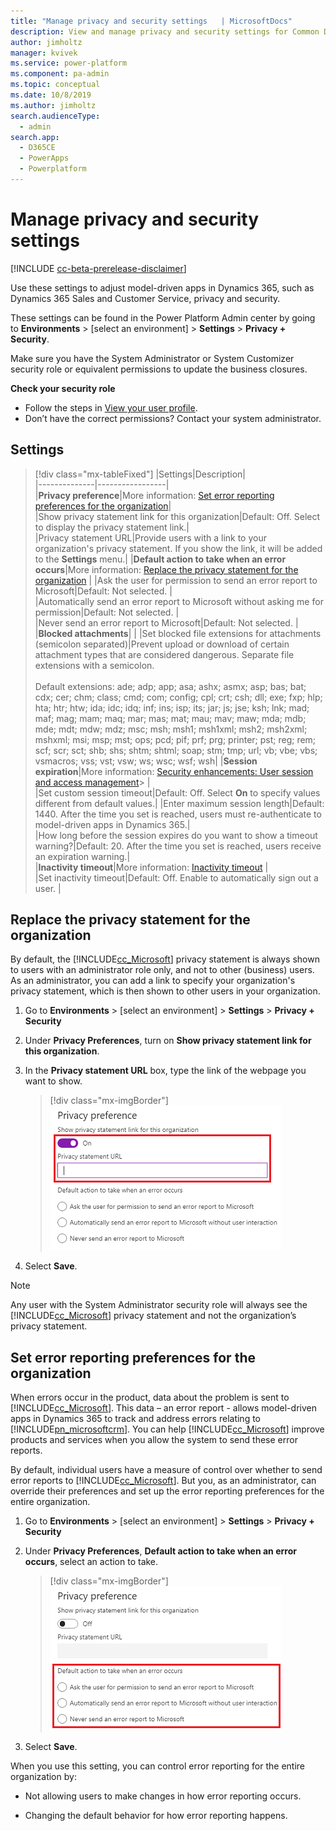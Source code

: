 ```yaml
---
title: "Manage privacy and security settings   | MicrosoftDocs"
description: View and manage privacy and security settings for Common Data Service.
author: jimholtz
manager: kvivek
ms.service: power-platform
ms.component: pa-admin
ms.topic: conceptual
ms.date: 10/8/2019
ms.author: jimholtz 
search.audienceType: 
  - admin
search.app: 
  - D365CE
  - PowerApps
  - Powerplatform
---
```

# Manage privacy and security settings

[!INCLUDE [cc-beta-prerelease-disclaimer](../includes/cc-beta-prerelease-disclaimer.md)]

Use these settings to adjust model-driven apps in Dynamics 365, such as Dynamics 365 Sales and Customer Service, privacy and security.

These settings can be found in the Power Platform Admin center by going to **Environments** > [select an environment] > **Settings** > **Privacy + Security**.

Make sure you have the System Administrator or System Customizer security role or equivalent permissions to update the business closures.

**Check your security role**

- Follow the steps in [View your user profile](https://docs.microsoft.com/powerapps/user/view-your-user-profile).
- Don’t have the correct permissions? Contact your system administrator.

## Settings

> [!div class="mx-tableFixed"]
> |Settings|Description|  
> |--------------|-----------------|  
> |**Privacy preference**|More information: [Set error reporting preferences for the organization](#set-error-reporting-preferences-for-the-organization)|  
> |Show privacy statement link for this organization|Default: Off. Select to display the privacy statement link.|  
> |Privacy statement URL|Provide users with a link to your organization's privacy statement. If you show the link, it will be added to the **Settings** menu.| 
> |**Default action to take when an error occurs**|More information: [Replace the privacy statement for the organization](#replace-the-privacy-statement-for-the-organization) |
> |Ask the user for permission to send an error report to Microsoft|Default: Not selected. |  
> |Automatically send an error report to Microsoft without asking me for permission|Default: Not selected.  |  
> |Never send an error report to Microsoft|Default: Not selected. |  
> |**Blocked attachments**| |
> |Set blocked file extensions for attachments (semicolon separated)|Prevent upload or download of certain attachment types that are considered dangerous. Separate file extensions with a semicolon.<br /><br />Default extensions: ade; adp; app; asa; ashx; asmx; asp; bas; bat; cdx; cer; chm; class; cmd; com; config; cpl; crt; csh; dll; exe; fxp; hlp; hta; htr; htw; ida; idc; idq; inf; ins; isp; its; jar; js; jse; ksh; lnk; mad; maf; mag; mam; maq; mar; mas; mat; mau; mav; maw; mda; mdb; mde; mdt; mdw; mdz; msc; msh; msh1; msh1xml; msh2; msh2xml; mshxml; msi; msp; mst; ops; pcd; pif; prf; prg; printer; pst; reg; rem; scf; scr; sct; shb; shs; shtm; shtml; soap; stm; tmp; url; vb; vbe; vbs; vsmacros; vss; vst; vsw; ws; wsc; wsf; wsh|
> |**Session expiration**|More information: [Security enhancements: User session and access management](https://docs.microsoft.com/dynamics365/customer-engagement/admin/user-session-management)> |  
> |Set custom session timeout|Default: Off. Select **On** to specify values different from default values.|
> |Enter maximum session length|Default: 1440. After the time you set is reached, users must re-authenticate to model-driven apps in Dynamics 365.|  
> |How long before the session expires do you want to show a timeout warning?|Default: 20. After the time you set is reached, users receive an expiration warning.|  
> |**Inactivity timeout**|More information: [Inactivity timeout](https://docs.microsoft.com/dynamics365/customer-engagement/admin/user-session-management#inactivity-timeout) |  
> |Set inactivity timeout|Default: Off. Enable to automatically sign out a user. |  

## Replace the privacy statement for the organization  
 By default, the [!INCLUDE[cc_Microsoft](../includes/cc-microsoft.md)] privacy statement is always shown to users with an administrator role only, and not to other (business) users. As an administrator, you can add a link to specify your organization's privacy statement, which is then shown to other users in your organization.  
  
1. Go to **Environments** > [select an environment] > **Settings** > **Privacy + Security**
  
2. Under **Privacy Preferences**, turn on **Show privacy statement link for this organization**.
  
3. In the **Privacy statement URL** box, type the link of the webpage you want to show.  
  
   > [!div class="mx-imgBorder"] 
   > ![Replace privacy statement for the organization](media/privacy-preference-statement75.png "Replace privacy statement for the organization")
  
4. Select **Save**.  
  
> [!NOTE]
>  Any user with the System Administrator security role will always see the [!INCLUDE[cc_Microsoft](../includes/cc-microsoft.md)] privacy statement and not the organization’s privacy statement.


## Set error reporting preferences for the organization 
 When errors occur in the product, data about the problem is sent to [!INCLUDE[cc_Microsoft](../includes/cc-microsoft.md)]. This data – an error report - allows model-driven apps in Dynamics 365 to track and address errors relating to [!INCLUDE[pn_microsoftcrm](../includes/pn-microsoftcrm.md)]. You can help [!INCLUDE[cc_Microsoft](../includes/cc-microsoft.md)] improve products and services when you allow the system to send these error reports.  
  
 By default, individual users have a measure of control over whether to send error reports to [!INCLUDE[cc_Microsoft](../includes/cc-microsoft.md)]. But you, as an administrator, can override their preferences and set up the error reporting preferences for the entire organization.  
  
1. Go to **Environments** > [select an environment] > **Settings** > **Privacy + Security**
  
2. Under **Privacy Preferences**, **Default action to take when an error occurs**, select an action to take. 
  
   > [!div class="mx-imgBorder"] 
   > ![Select error notification preferences for users](media/privacy-preference-error-notifications75.png "Select error notification preferences for users")
 
3. Select **Save**. 

When you use this setting, you can control error reporting for the entire organization by:  
  
-   Not allowing users to make changes in how error reporting occurs.  
  
-   Changing the default behavior for how error reporting happens.  
  